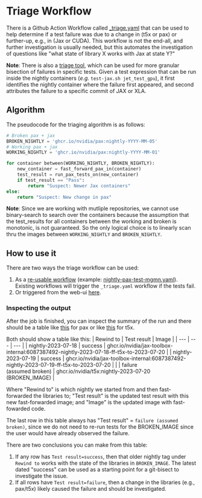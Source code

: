 # Triage Workflow

There is a Github Action Workflow called [_triage.yaml](../.github/workflows/_triage.yaml) that can
be used to help determine if a test failure was due to a change in (t5x or pax) or further-up, e.g., in (Jax or CUDA). This workflow is not the end-all, and further investigation is usually needed, 
but this automates the investigation of questions like "what state of library X works with Jax at state Y?"

__Note__: There is also a [triage tool](triage-tool.md), which can be used for
more granular bisection of failures in specific tests. Given a test expression that can
be run inside the nightly containers (*e.g.* `test-jax.sh jet_test_gpu`), it first
identifies the nightly container where the failure first appeared, and second attributes
the failure to a specific commit of JAX or XLA.

## Algorithm
The pseudocode for the triaging algorithm is as follows:
```python
# Broken pax + jax
BROKEN_NIGHTLY = 'ghcr.io/nvidia/pax:nightly-YYYY-MM-05'
# Working pax + jax
WORKING_NIGHTLY = 'ghcr.io/nvidia/pax:nightly-YYYY-MM-01'

for container between(WORKING_NIGHTLY, BROKEN_NIGHTLY):
    new_container = fast_forward_pax_in(container)
    test_result = run_pax_tests_on(new_container)
    if test_result == "Pass":
        return "Suspect: Newer Jax containers"
else:
    return "Suspect: New change in pax"
```

__Note__: Since we are working with mutliple repositories, we cannot use binary-search to search over
the containers because the assumption that the test_results for all containers between the working and broken is monotonic, is not guaranteed. So the only logical choice is to linearly scan thru the
images between `WORKING_NIGHTLY` and `BROKEN_NIGHTLY`.

## How to use it
There are two ways the triage workflow can be used:

1. As a [re-usable workflow](https://docs.github.com/en/actions/using-workflows/reusing-workflows)
(example: [nightly-pax-test-mgmn.yaml](../.github/workflows/nightly-pax-test-mgmn.yaml)). Existing
workflows will trigger the `_triage.yaml` workflow if the tests fail.
2. Or triggered from the web-ui [here](https://github.com/NVIDIA/JAX-Toolbox/actions/workflows/_triage.yaml).

### Inspecting the output
After the job is finished, you can inspect the summary of the run and there should be a table
like [this](https://github.com/NVIDIA/JAX-Toolbox/actions/runs/6152793581#summary-16699715277) for pax
or like [this](https://github.com/NVIDIA/JAX-Toolbox/actions/runs/6152785988#summary-16698903888) for t5x.

Both should show a table like this:
| Rewind to | Test result | Image |
| --- | --- | --- |
| nightly-2023-07-18 | success | ghcr.io/nvidia/jax-toolbox-internal:6087387492-nightly-2023-07-18-ff-t5x-to-2023-07-20 |
| nightly-2023-07-19 | success | ghcr.io/nvidia/jax-toolbox-internal:6087387492-nightly-2023-07-19-ff-t5x-to-2023-07-20 |
| | failure <br> (assumed broken) | ghcr.io/nvidia/t5x:nightly-2023-07-20 (BROKEN_IMAGE) |

Where "Rewind to" is which nightly we started from and then fast-forwarded the libraries to;
"Test result" is the updated test result with this new fast-forwarded image; and "Image" is
the updated image with fast-fowarded code.

The last row in this table always has "Test result" = `failure (assumed broken)`, since we
do not need to re-run tests for the BROKEN_IMAGE since the user would have already observed
the failure.

There are two conclusions you can make from this table:
1. If any row has `Test result=success`, then that older nightly tag under `Rewind to` works with the
state of the libraries in `BROKEN_IMAGE`. The latest dated "success" can be used as a starting point
for a git-bisect to investigate the issue.
2. If all rows have `Test result=failure`, then a change in the libraries (e.g., pax/t5x) likely
caused the failure and should be investigated.